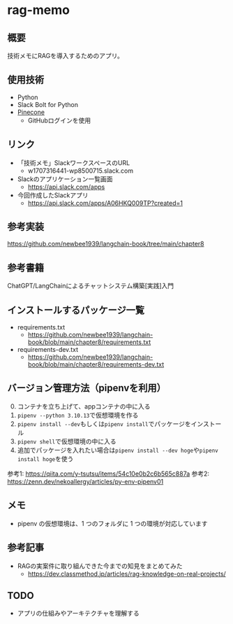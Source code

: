 # rag-memo

## 概要

技術メモにRAGを導入するためのアプリ。

## 使用技術

- Python
- Slack Bolt for Python
- [Pinecone](https://www.pinecone.io/)
    - GitHubログインを使用

## リンク

- 「技術メモ」SlackワークスペースのURL
    - w1707316441-wp8500715.slack.com
- Slackのアプリケーション一覧画面
    - https://api.slack.com/apps
- 今回作成したSlackアプリ
    - https://api.slack.com/apps/A06HKQ009TP?created=1

## 参考実装

https://github.com/newbee1939/langchain-book/tree/main/chapter8

## 参考書籍

ChatGPT/LangChainによるチャットシステム構築[実践]入門

## インストールするパッケージ一覧

- requirements.txt
    - https://github.com/newbee1939/langchain-book/blob/main/chapter8/requirements.txt
- requirements-dev.txt
    - https://github.com/newbee1939/langchain-book/blob/main/chapter8/requirements-dev.txt

## バージョン管理方法（pipenvを利用）

0. コンテナを立ち上げて、appコンテナの中に入る
1. `pipenv --python 3.10.13`で仮想環境を作る
2. `pipenv install --dev`もしくは`pipenv install`でパッケージをインストール
3. `pipenv shell`で仮想環境の中に入る
4. 追加でパッケージを入れたい場合は`pipenv install --dev hoge`や`pipenv install hoge`を使う

参考1: https://qiita.com/y-tsutsu/items/54c10e0b2c6b565c887a
参考2: https://zenn.dev/nekoallergy/articles/py-env-pipenv01

## メモ

- pipenv の仮想環境は、1 つのフォルダに 1 つの環境が対応しています

## 参考記事

- RAGの実案件に取り組んできた今までの知見をまとめてみた
    - https://dev.classmethod.jp/articles/rag-knowledge-on-real-projects/

## TODO

- アプリの仕組みやアーキテクチャを理解する